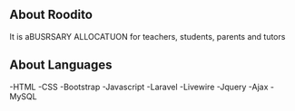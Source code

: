 
## About Roodito

It is aBUSRSARY ALLOCATUON for teachers, students, parents and tutors

## About Languages
-HTML
-CSS
-Bootstrap
-Javascript
-Laravel
-Livewire
-Jquery
-Ajax
-MySQL


 
